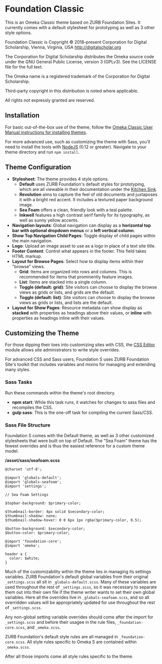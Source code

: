 # Foundation Classic

This is an Omeka Classic theme based on ZURB Foundation Sites. It currently comes with a default stylesheet for prototyping as well as 3 other style options. 

Foundation Classic is Copyright © 2018-present Corporation for Digital Scholarship, Vienna, Virginia, USA http://digitalscholar.org

The Corporation for Digital Scholarship distributes the Omeka source code under the GNU General Public License, version 3 (GPLv3). See the LICENSE file for the full text.

The Omeka name is a registered trademark of the Corporation for Digital Scholarship.

Third-party copyright in this distribution is noted where applicable.

All rights not expressly granted are reserved.

## Installation

For basic out-of-the-box use of the theme, follow the [Omeka Classic User Manual instructions for installing themes](https://omeka.org/classic/docs/Admin/Appearance/Themes/#installing-a-theme). 

For more advanced use, such as customizing the theme with Sass, you'll need to install the tools with [NodeJS](https://nodejs.org/en/) (0.12 or greater). Navigate to your theme directory and run `npm install`.

## Theme Configuration

* **Stylesheet**: The theme provides 4 style options.
  * **Default** uses ZURB Foundation's default styles for prototyping, which are all viewable in their documentation under the [Kitchen Sink](https://get.foundation/sites/docs/kitchen-sink.html).
  * **Revolution** aims to capture the feel of old documents and juxtaposes it with a bright red accent. It includes a textured paper background image.
  * **Sea Foam** offers a clean, friendly look with a teal palette.
  * **Inkwell** features a high contrast serif family for its typography, as well as sunny yellow accents.
* **Navigation layouts**: Global navigation can display as a **horizontal top bar with optional dropdown menus** or a **left vertical column**.
* **Show Top Navigation Child Pages**: Toggle display of child pages within the main navigation.
* **Logo**: Upload an image asset to use as a logo in place of a text site title.
* **Footer Content**: Control what appears in the footer. This field takes HTML markup.
* **Layout for Browse Pages**: Select how to display items within their "browse" views.
  * **Grid**: Items are organized into rows and columns. This is recommended for items that prominently feature images.
  * **List**: Items are stacked into a single column.
  * **Toggle (default: grid)**: Site visitors can choose to display the browse views as grids or lists, and grids are the default.
  * **Toggle (default: list)**: Site visitors can choose to display the browse views as grids or lists, and lists are the default.
* **Layout for Show Pages**: Resource metadata can show display as **stacked** with properties as headings above their values, or **inline** with properties as headings inline with their values.

## Customizing the Theme

For those dipping their toes into customizing sites with CSS, the [CSS Editor](https://omeka.org/classic/plugins/CSSEditor/) module allows site administrators to write style overrides.

For advanced CSS and Sass users, Foundation S uses ZURB Foundation Site's toolkit that includes variables and mixins for managing and extending many styles.

### Sass Tasks

Run these commands within the theme's root directory.

* **npm start**: While this task runs, it watches for changes to sass files and recompiles the CSS.
* **gulp sass**: This is the one-off task for compiling the current Sass/CSS.

### Sass File Structure

Foundation S comes with the Default theme, as well as 3 other customized stylesheets that were built on top of Default. The "Sea Foam" theme has the fewest overrides and is thus the easiest reference for a custom theme model.

**/asset/sass/seafoam.scss**

```
@charset 'utf-8';

@import 'globals-default';
@import 'globals-seafoam';
@import 'settings';

// Sea Foam Settings

$topbar-background: $primary-color;
  
$thumbnail-border: 4px solid $secondary-color;
$thumbnail-shadow: none;
$thumbnail-shadow-hover: 0 0 6px 1px rgba($primary-color, 0.5);

$button-background: $secondary-color;
$button-color: $primary-color;

@import 'foundation-core';
@import 'omeka';

header a {
  color: $white;
}
```

Much of the customizability within the theme lies in managing its settings variables. ZURB Foundation's default global variables from their original `_settings.scss` all sit in `_globals-default.scss`. Many of these variables are used throughout the rest of `_settings.scss`, so it was necessary to separate them out into their own file if the theme writer wants to set their own global variables. Here all the overrides live in `_globals-seafoam.scss`, and so all overridden values will be appropriately updated for use throughout the rest of `_settings.scss`. 

Any non-global setting variable overrides should come after the import for `_settings.scss` and before their usagee in the rule files, `_foundation-core.scss`, and `_omeka.scss`. 

ZURB Foundation's default style rules are all managed in `_foundation-core.scss`. All style rules specific to Omeka S are contained within `_omeka.scss`.

After all those imports come all style rules specific to the theme.
